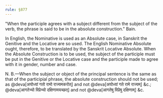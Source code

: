 ```yaml
---
rule: §877
---
```


"When the participle agrees with a subject different from the subject of the verb, the phrase is said to be in the absolute construction." Bain.

In English, the Nominative is used as an Absolute case, in Sanskrit the Genitive and the Locative are so used. The English Nominative Absolute ought, therefore, to be translated by the Sanskrit Locative Absolute. When the Absolute Construction is to be used, the subject of the participle must be put in the Genitive or the Locative case and the participle made to agree with it in gender, number and case.

N. B.—When the subject or object of the principal sentence is the same as that of the participial phrase, the absolute construction should not be used; as @deva[अयोध्यां गतो रामो राज्यमकरोत्] and not @deva[अयोध्यां गते रामे राज्यम्] &c.; @deva[आगतेभ्यो विप्रेभ्यो दक्षिणामयच्छत्] and not @deva[आगतेषु विप्रेषु दक्षिणाम्] &c.